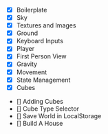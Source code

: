 - [x] Boilerplate
- [x] Sky
- [x] Textures and Images
- [x] Ground
- [x] Keyboard Inputs
- [x] Player
- [x] First Person View
- [x] Gravity
- [x] Movement
- [x] State Management
- [x] Cubes
- [] Adding Cubes
- [] Cube Type Selector
- [] Save World in LocalStorage
- [] Build A House
